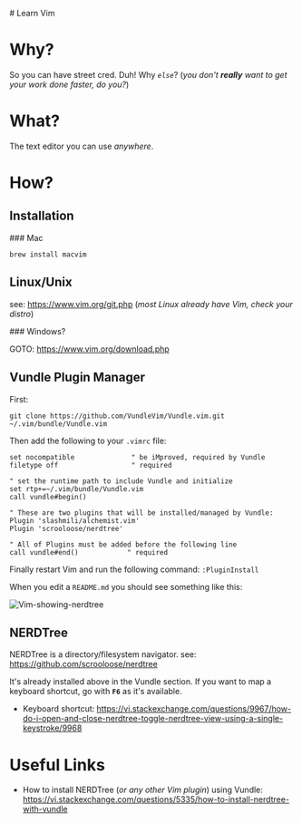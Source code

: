 # Learn Vim

# Why?

So you can have street cred. Duh! Why _`else`_?
(_you don't **really** want to get your work done faster, do you?_)


# What? 

The text editor you can use _anywhere_. 


# How?

## Installation

### Mac

```
brew install macvim
```

## Linux/Unix

see: https://www.vim.org/git.php
(_most Linux already have Vim, check your distro_)


### Windows? 

GOTO: https://www.vim.org/download.php

## Vundle Plugin Manager


First:
```
git clone https://github.com/VundleVim/Vundle.vim.git ~/.vim/bundle/Vundle.vim
```
Then add the following to your `.vimrc` file:

```
set nocompatible              " be iMproved, required by Vundle
filetype off                  " required

" set the runtime path to include Vundle and initialize
set rtp+=~/.vim/bundle/Vundle.vim
call vundle#begin()

" These are two plugins that will be installed/managed by Vundle:
Plugin 'slashmili/alchemist.vim'
Plugin 'scrooloose/nerdtree'

" All of Plugins must be added before the following line
call vundle#end()            " required
```

Finally restart Vim and run the following command: `:PluginInstall`

When you edit a `README.md` you should see something like this:

![Vim-showing-nerdtree](https://user-images.githubusercontent.com/194400/51445633-7bc11380-1cff-11e9-92c8-010ea17249dd.png)


## NERDTree

NERDTree is a directory/filesystem navigator.
see: https://github.com/scrooloose/nerdtree

It's already installed above in the Vundle section.
If you want to map a keyboard shortcut, go with **`F6`** as it's available.

+ Keyboard shortcut: 
https://vi.stackexchange.com/questions/9967/how-do-i-open-and-close-nerdtree-toggle-nerdtree-view-using-a-single-keystroke/9968

<!-- temp comment out 
installation
====
A barbones install script is include that assumes this repo is cloned at ~/vim.
-->

# Useful Links 

+ How to install NERDTree (_or any other Vim plugin_) using Vundle:
https://vi.stackexchange.com/questions/5335/how-to-install-nerdtree-with-vundle
